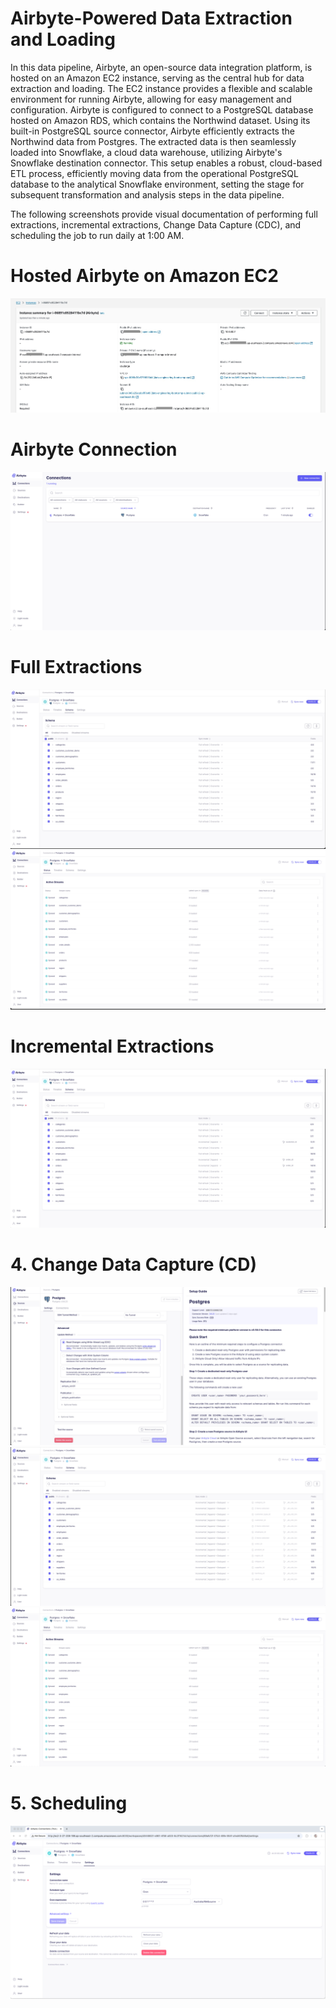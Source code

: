 # Airbyte-Powered Data Extraction and Loading
In this data pipeline, Airbyte, an open-source data integration platform, is hosted on an Amazon EC2 instance, serving as the central hub for data extraction and loading. The EC2 instance provides a flexible and scalable environment for running Airbyte, allowing for easy management and configuration. Airbyte is configured to connect to a PostgreSQL database hosted on Amazon RDS, which contains the Northwind dataset. Using its built-in PostgreSQL source connector, Airbyte efficiently extracts the Northwind data from Postgres. The extracted data is then seamlessly loaded into Snowflake, a cloud data warehouse, utilizing Airbyte's Snowflake destination connector. This setup enables a robust, cloud-based ETL process, efficiently moving data from the operational PostgreSQL database to the analytical Snowflake environment, setting the stage for subsequent transformation and analysis steps in the data pipeline.

The following screenshots provide visual documentation of performing full extractions, incremental extractions, Change Data Capture (CDC), and scheduling the job to run daily at 1:00 AM.

# Hosted Airbyte on Amazon EC2
![EC2](/screen_capture/Airbyte_EC2.jpg)

# Airbyte Connection
![Airbyte Connection](/screen_capture/Airbyte_connection.jpg)

# Full Extractions
![Full sync](/screen_capture/Airbyte_full_sync.jpg)
![Full sync load](/screen_capture/Airbyte_full_sync_load.jpg)

# Incremental Extractions
![Incremental sync](/screen_capture/Airbyte_incremental_sync.jpg)

# 4. Change Data Capture (CD)
![CDC Configuration](/screen_capture/Airbyte_cdc_postgres_configuration.jpg)
![CDC](/screen_capture/Airbyte_cdc.jpg)
![CDC load](/screen_capture/Airbyte_cdc_load.jpg)

# 5. Scheduling
![Scheduling](/screen_capture/Airbyte_scheduler.jpg)